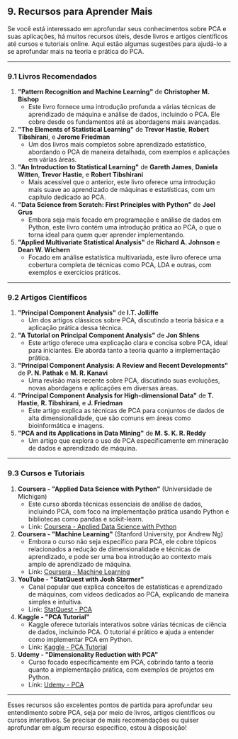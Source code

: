 ## **9. Recursos para Aprender Mais**

Se você está interessado em aprofundar seus conhecimentos sobre PCA e suas aplicações, há muitos recursos úteis, desde livros e artigos científicos até cursos e tutoriais online. Aqui estão algumas sugestões para ajudá-lo a se aprofundar mais na teoria e prática do PCA.

---

### **9.1 Livros Recomendados**

1. **"Pattern Recognition and Machine Learning"** de **Christopher M. Bishop**
    - Este livro fornece uma introdução profunda a várias técnicas de aprendizado de máquina e análise de dados, incluindo o PCA. Ele cobre desde os fundamentos até as abordagens mais avançadas.
2. **"The Elements of Statistical Learning"** de **Trevor Hastie**, **Robert Tibshirani**, e **Jerome Friedman**
    - Um dos livros mais completos sobre aprendizado estatístico, abordando o PCA de maneira detalhada, com exemplos e aplicações em várias áreas.
3. **"An Introduction to Statistical Learning"** de **Gareth James**, **Daniela Witten**, **Trevor Hastie**, e **Robert Tibshirani**
    - Mais acessível que o anterior, este livro oferece uma introdução mais suave ao aprendizado de máquinas e estatísticas, com um capítulo dedicado ao PCA.
4. **"Data Science from Scratch: First Principles with Python"** de **Joel Grus**
    - Embora seja mais focado em programação e análise de dados em Python, este livro contém uma introdução prática ao PCA, o que o torna ideal para quem quer aprender implementando.
5. **"Applied Multivariate Statistical Analysis"** de **Richard A. Johnson** e **Dean W. Wichern**
    - Focado em análise estatística multivariada, este livro oferece uma cobertura completa de técnicas como PCA, LDA e outras, com exemplos e exercícios práticos.

---

### **9.2 Artigos Científicos**

1. **"Principal Component Analysis"** de **I.T. Jolliffe**
    - Um dos artigos clássicos sobre PCA, discutindo a teoria básica e a aplicação prática dessa técnica.
2. **"A Tutorial on Principal Component Analysis"** de **Jon Shlens**
    - Este artigo oferece uma explicação clara e concisa sobre PCA, ideal para iniciantes. Ele aborda tanto a teoria quanto a implementação prática.
3. **"Principal Component Analysis: A Review and Recent Developments"** de **P. N. Pathak** e **M. R. Kanavi**
    - Uma revisão mais recente sobre PCA, discutindo suas evoluções, novas abordagens e aplicações em diversas áreas.
4. **"Principal Component Analysis for High-dimensional Data"** de **T. Hastie**, **R. Tibshirani**, e **J. Friedman**
    - Este artigo explica as técnicas de PCA para conjuntos de dados de alta dimensionalidade, que são comuns em áreas como bioinformática e imagens.
5. **"PCA and its Applications in Data Mining"** de **M. S. K. R. Reddy**
    - Um artigo que explora o uso de PCA especificamente em mineração de dados e aprendizado de máquina.

---

### **9.3 Cursos e Tutoriais**

1. **Coursera - "Applied Data Science with Python"** (Universidade de Michigan)
    - Este curso aborda técnicas essenciais de análise de dados, incluindo PCA, com foco na implementação prática usando Python e bibliotecas como pandas e scikit-learn.
    - Link: [Coursera - Applied Data Science with Python](https://www.coursera.org/specializations/data-science-python)
2. **Coursera - "Machine Learning"** (Stanford University, por Andrew Ng)
    - Embora o curso não seja específico para PCA, ele cobre tópicos relacionados a redução de dimensionalidade e técnicas de aprendizado, e pode ser uma boa introdução ao contexto mais amplo de aprendizado de máquina.
    - Link: [Coursera - Machine Learning](https://www.coursera.org/learn/machine-learning)
3. **YouTube - "StatQuest with Josh Starmer"**
    - Canal popular que explica conceitos de estatísticas e aprendizado de máquinas, com vídeos dedicados ao PCA, explicando de maneira simples e intuitiva.
    - Link: [StatQuest - PCA](https://www.youtube.com/watch?v=FgakZw6K1QQ)
4. **Kaggle - "PCA Tutorial"**
    - Kaggle oferece tutoriais interativos sobre várias técnicas de ciência de dados, incluindo PCA. O tutorial é prático e ajuda a entender como implementar PCA em Python.
    - Link: [Kaggle - PCA Tutorial](https://www.kaggle.com/learn/intro-to-machine-learning)
5. **Udemy - "Dimensionality Reduction with PCA"**
    - Curso focado especificamente em PCA, cobrindo tanto a teoria quanto a implementação prática, com exemplos de projetos em Python.
    - Link: [Udemy - PCA](https://www.udemy.com/course/dimensionality-reduction-with-principal-component-analysis/)

---

Esses recursos são excelentes pontos de partida para aprofundar seu entendimento sobre PCA, seja por meio de livros, artigos científicos ou cursos interativos. Se precisar de mais recomendações ou quiser aprofundar em algum recurso específico, estou à disposição!